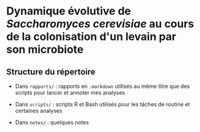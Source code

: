 # Dynamique évolutive de *Saccharomyces cerevisiae* au cours de la colonisation d'un levain par son microbiote

## Structure du répertoire

- Dans `rapports/` : rapports en `.markdown` utilisés au même titre que des scripts pour lancer et annoter mes analyses

- Dans `scripts/` : scripts R et Bash utilisés pour les tâches de routine et certaines analyses

- Dans `notes/` : quelques notes
